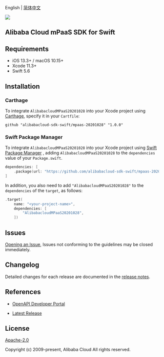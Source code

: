 English | [简体中文](README-CN.md)

![](https://aliyunsdk-pages.alicdn.com/icons/AlibabaCloud.svg)

## Alibaba Cloud mPaaS SDK for Swift

## Requirements

- iOS 13.3+ / macOS 10.15+
- Xcode 11.3+
- Swift 5.6

## Installation

### Carthage

To integrate `AlibabacloudMPaaS20201028` into your Xcode project using [Carthage](https://github.com/Carthage/Carthage), specify it in your `Cartfile`:

```ogdl
github "alibabacloud-sdk-swift/mpaas-20201028" "1.0.0"
```

### Swift Package Manager

To integrate `AlibabacloudMPaaS20201028` into your Xcode project using [Swift Package Manager](https://swift.org/package-manager/) , adding `AlibabacloudMPaaS20201028` to the `dependencies` value of your `Package.swift`.

```swift
dependencies: [
    .package(url: "https://github.com/alibabacloud-sdk-swift/mpaas-20201028.git", from: "1.0.0")
]
```

In addition, you also need to add `"AlibabacloudMPaaS20201028"` to the `dependencies` of the `target`, as follows:

```swift
.target(
    name: "<your-project-name>",
    dependencies: [
        "AlibabacloudMPaaS20201028",
    ])
```

## Issues

[Opening an Issue](https://github.com/alibabacloud-sdk-swift/mpaas-20201028/issues/new), Issues not conforming to the guidelines may be closed immediately.

## Changelog

Detailed changes for each release are documented in the [release notes](./ChangeLog.txt).

## References

* [OpenAPI Developer Portal](https://next.api.alibabacloud.com/home)
- [Latest Release](https://github.com/alibabacloud-sdk-swift/mpaas-20201028)

## License

[Apache-2.0](http://www.apache.org/licenses/LICENSE-2.0)

Copyright (c) 2009-present, Alibaba Cloud All rights reserved.
